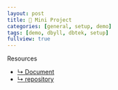 ```yaml
---
layout: post
title: 🎯 Mini Project
categories: [general, setup, demo]
tags: [demo, dbyll, dbtek, setup]
fullview: true
---
```


Resources
  - [↳ Document](https://jnuho.github.io/food)
  - [↳ repository](https://github.com/fggo/food_KH)
